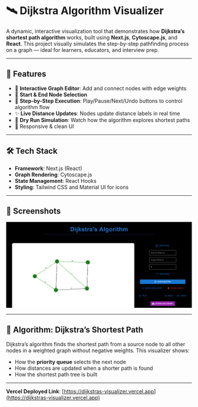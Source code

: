 
# 🛰️ Dijkstra Algorithm Visualizer

A dynamic, interactive visualization tool that demonstrates how **Dijkstra’s shortest path algorithm** works, built using **Next.js**, **Cytoscape.js**, and **React**. This project visually simulates the step-by-step pathfinding process on a graph — ideal for learners, educators, and interview prep.

---

## 🚀 Features

- 🎯 **Interactive Graph Editor**: Add and connect nodes with edge weights
- 📍 **Start & End Node Selection**
- 🔁 **Step-by-Step Execution**: Play/Pause/Next/Undo buttons to control algorithm flow
- ✨ **Live Distance Updates**: Nodes update distance labels in real time
- 🧠 **Dry Run Simulation**: Watch how the algorithm explores shortest paths
- 💅 Responsive & clean UI

---

## 🛠️ Tech Stack

- **Framework**: Next.js (React)
- **Graph Rendering**: Cytoscape.js
- **State Management**: React Hooks
- **Styling**: Tailwind CSS and Material UI for icons

---

## 📸 Screenshots

<img src="./public/dikjrast_visualizer.png" height=50% width=100% />

---

## 🧠 Algorithm: Dijkstra’s Shortest Path

Dijkstra’s algorithm finds the shortest path from a source node to all other nodes in a weighted graph without negative weights. This visualizer shows:
- How the **priority queue** selects the next node
- How distances are updated when a shorter path is found
- How the shortest path tree is built

---

**Vercel Deployed Link**: [https://dijkstras-visualizer.vercel.app](https://dijkstras-visualizer.vercel.app)
